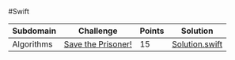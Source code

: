 #Swift

Subdomain | Challenge | Points | Solution
-|-|-|-
Algorithms | [Save the Prisoner!](https://www.hackerrank.com/challenges/save-the-prisoner/problem) | 15 | [Solution.swift](https://github.com/andy489/Programming_with_Swift/blob/master/Tasks/Task%20001%20Solution%201.swift)

